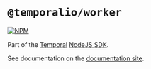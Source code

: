 # `@temporalio/worker`

[![NPM](https://img.shields.io/npm/v/@temporalio/worker)](https://www.npmjs.com/package/@temporalio/worker)

Part of the [Temporal](https://temporal.io) [NodeJS SDK](https://www.npmjs.com/package/temporalio).

See documentation on the [documentation site](https://docs.temporal.io/docs/nodejs-sdk-overview).
